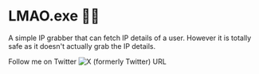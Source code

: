 # LMAO.exe 👨‍💻
 A simple IP grabber that can fetch IP
 details of a user. However it is totally
 safe as it doesn't actually grab the IP
 details.

 Follow me on Twitter 
 <img alt="X (formerly Twitter) URL" src="https://img.shields.io/twitter/url?url=https%3A%2F%2Ftwitter.com%2FSanyalHrishav%3Ft%3Dla0Frx-fUmNTimuPMM0rAg%26s%3D09&logo=X">
 
